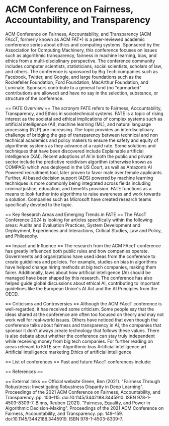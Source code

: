 # ACM Conference on Fairness, Accountability, and Transparency

ACM Conference on Fairness, Accountability, and Transparency (ACM FAccT, formerly known as ACM FAT*) is a peer-reviewed academic conference series about ethics and computing systems. Sponsored by the Association for Computing Machinery, this conference focuses on issues such as algorithmic transparency, fairness in machine learning, bias, and ethics from a multi-disciplinary perspective. The conference community includes computer scientists, statisticians, social scientists, scholars of law, and others.
The conference is sponsored by Big Tech companies such as Facebook, Twitter, and Google, and large foundations such as the Rockefeller Foundation, Ford Foundation, MacArthur Foundation, and Luminate. Sponsors contribute to a general fund (no "earmarked" contributions are allowed) and have no say in the selection, substance, or structure of the conference.


== FATE Overview ==
The acronym FATE refers to Fairness, Accountability, Transparency, and Ethics in sociotechnical systems.  FATE is a topic of rising interest as the societal and ethical implications of complex systems such as artificial intelligence (AI), machine learning (ML), and natural language processing (NLP) are increasing. The topic provides an interdisciplinary challenge of bridging the gap of transparency between technical and non technical academics and policy makers to ensure the safety and equity of algorithmic systems as they advance at a rapid rate.  Some solutions and techniques that have been discovered include Explainable artificial intelligence (XAI).
Recent adoptions of AI in both the public and private sector include the predictive recidivism algorithm (otherwise known as COMPAS) which was deployed in the US Court, as well as Amazon’s AI Powered recruitment tool, later proven to favor male over female applicants.  Further, AI based decision support (ADS) powered by machine learning techniques is more commonly being integrated across fields including criminal justice, education, and benefits provision.  FATE functions as a means to look further into algorithms to raise awareness and work towards a solution.  Companies such as Microsoft have created research teams specifically devoted to the topic.


== Key Research Areas and Emerging Trends in FATE ==
The FAccT Conference 2024 is looking for articles specifically within the following areas: Audits and Evaluation Practices, System Development and Deployment, Experiences and Interactions, Critical Studies, Law and Policy, and Philosophy.


== Impact and Influence ==
The research from the ACM FAccT conference has greatly influenced both public rules and how companies operate. Governments and organizations have used ideas from the conference to create guidelines and policies. For example, studies on bias in algorithms have helped change hiring methods at big tech companies, making them fairer. Additionally, laws about how artificial intelligence (AI) should be managed have been shaped by this research. The conference has also helped guide global discussions about ethical AI, contributing to important guidelines like the European Union's AI Act and the AI Principles from the OECD.


== Criticisms and Controversies ==
Although the ACM FAccT conference is well-regarded, it has received some criticism. Some people say that the ideas shared at the conference are often too focused on theory and may not work well for real-world issues. Others have noticed that even though the conference talks about fairness and transparency in AI, the companies that sponsor it don’t always create technology that follows these values. There is also debate about whether the conference can stay truly independent while receiving money from big tech companies.
For further reading on areas relevant to FATE see:
Algorithmic bias
Artificial intelligence art
Artificial intelligence marketing
Ethics of artificial intelligence


== List of conferences ==
Past and future FAccT conferences include:


== References ==


== External links ==
Official website
Green, Ben (2021). "Fairness Through Robustness: Investigating Robustness Disparity in Deep Learning". Proceedings of the 2021 ACM Conference on Fairness, Accountability, and Transparency. pp. 103–115. doi:10.1145/3442188.3445910. ISBN 978-1-4503-8309-7.
Binns, Reuben (2021). "Fairness, Equality, and Power in Algorithmic Decision-Making". Proceedings of the 2021 ACM Conference on Fairness, Accountability, and Transparency. pp. 149–159. doi:10.1145/3442188.3445919. ISBN 978-1-4503-8309-7.